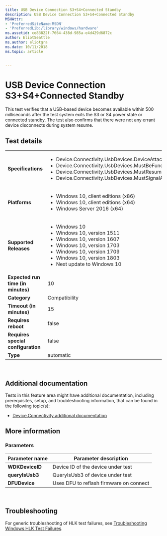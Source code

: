 ```yaml
---
title: USB Device Connection S3+S4+Connected Standby
description: USB Device Connection S3+S4+Connected Standby
MSHAttr:
- 'PreferredSiteName:MSDN'
- 'PreferredLib:/library/windows/hardware'
ms.assetid: ce83822f-7664-438d-985a-e4d429d6872c
author: EliotSeattle
ms.author: eliotgra
ms.date: 10/11/2018
ms.topic: article


---
```


# <span id="p_hlk_test.4e35cd21-a1dd-4cfa-be2d-1a9c9d6a1fef"></span>USB Device Connection S3+S4+Connected Standby


This test verifies that a USB-based device becomes available within 500 milliseconds after the test system exits the S3 or S4 power state or connected standby. The test also confirms that there were not any errant device disconnects during system resume.

## Test details
|||
|---|---|
| **Specifications**  | <ul><li>Device.Connectivity.UsbDevices.DeviceAttachLessThan100ms</li><li>Device.Connectivity.UsbDevices.MustBeFunctionalAfterResume</li><li>Device.Connectivity.UsbDevices.MustResumeWithoutForcedReset</li><li>Device.Connectivity.UsbDevices.MustSignalAttachWithin500ms</li></ul> |  
| **Platforms**   | <ul><li>Windows 10, client editions (x86)</li><li>Windows 10, client editions (x64)</li><li>Windows Server 2016 (x64)</li></ul> |
| **Supported Releases** | <ul><li>Windows 10</li><li>Windows 10, version 1511</li><li>Windows 10, version 1607</li><li>Windows 10, version 1703</li><li>Windows 10, version 1709</li><li>Windows 10, version 1803</li><li>Next update to Windows 10</li></ul> |
|**Expected run time (in minutes)**| 10 |
|**Category**| Compatibility |
|**Timeout (in minutes)**| 15 |
|**Requires reboot**| false |
|**Requires special configuration**| false |
|**Type**| automatic |

 

## <span id="Additional_documentation"></span><span id="additional_documentation"></span><span id="ADDITIONAL_DOCUMENTATION"></span>Additional documentation


Tests in this feature area might have additional documentation, including prerequisites, setup, and troubleshooting information, that can be found in the following topic(s):

-   [Device.Connectivity additional documentation](device-connectivity-additional-documentation.md)

## <span id="More_information"></span><span id="more_information"></span><span id="MORE_INFORMATION"></span>More information


### <span id="Parameters"></span><span id="parameters"></span><span id="PARAMETERS"></span>Parameters

| Parameter name  | Parameter description                   |
|-----------------|-----------------------------------------|
| **WDKDeviceID** | Device ID of the device under test      |
| **queryIsUsb3** | QueryIsUsb3 of device under test        |
| **DFUDevice**   | Uses DFU to reflash firmware on connect |

 

## <span id="Troubleshooting"></span><span id="troubleshooting"></span><span id="TROUBLESHOOTING"></span>Troubleshooting


For generic troubleshooting of HLK test failures, see [Troubleshooting Windows HLK Test Failures](..\user\troubleshooting-windows-hlk-test-failures.md).

 

 






